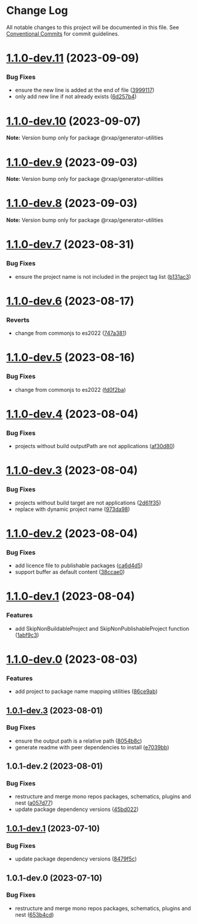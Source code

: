 # Change Log

All notable changes to this project will be documented in this file.
See [Conventional Commits](https://conventionalcommits.org) for commit guidelines.

# [1.1.0-dev.11](https://gitlab.com/rxap/packages/compare/@rxap/generator-utilities@1.1.0-dev.10...@rxap/generator-utilities@1.1.0-dev.11) (2023-09-09)

### Bug Fixes

- ensure the new line is added at the end of file ([3999117](https://gitlab.com/rxap/packages/commit/39991173ddbf1357739770477458b2e30cd59bc8))
- only add new line if not already exists ([6d257b4](https://gitlab.com/rxap/packages/commit/6d257b44786060f43b67172ff12e1e925dbf8aff))

# [1.1.0-dev.10](https://gitlab.com/rxap/packages/compare/@rxap/generator-utilities@1.1.0-dev.9...@rxap/generator-utilities@1.1.0-dev.10) (2023-09-07)

**Note:** Version bump only for package @rxap/generator-utilities

# [1.1.0-dev.9](https://gitlab.com/rxap/packages/compare/@rxap/generator-utilities@1.1.0-dev.8...@rxap/generator-utilities@1.1.0-dev.9) (2023-09-03)

**Note:** Version bump only for package @rxap/generator-utilities

# [1.1.0-dev.8](https://gitlab.com/rxap/packages/compare/@rxap/generator-utilities@1.1.0-dev.7...@rxap/generator-utilities@1.1.0-dev.8) (2023-09-03)

**Note:** Version bump only for package @rxap/generator-utilities

# [1.1.0-dev.7](https://gitlab.com/rxap/packages/compare/@rxap/generator-utilities@1.1.0-dev.6...@rxap/generator-utilities@1.1.0-dev.7) (2023-08-31)

### Bug Fixes

- ensure the project name is not included in the project tag list ([b131ac3](https://gitlab.com/rxap/packages/commit/b131ac3bd92b3b8799d62f15bbd30a1997d7c753))

# [1.1.0-dev.6](https://gitlab.com/rxap/packages/compare/@rxap/generator-utilities@1.1.0-dev.5...@rxap/generator-utilities@1.1.0-dev.6) (2023-08-17)

### Reverts

- change from commonjs to es2022 ([747a381](https://gitlab.com/rxap/packages/commit/747a381a090f0a276cf363da61bb19ed0c9cb5b7))

# [1.1.0-dev.5](https://gitlab.com/rxap/packages/compare/@rxap/generator-utilities@1.1.0-dev.4...@rxap/generator-utilities@1.1.0-dev.5) (2023-08-16)

### Bug Fixes

- change from commonjs to es2022 ([fd0f2ba](https://gitlab.com/rxap/packages/commit/fd0f2bae24eae7c854e96f630076cd5598c30be6))

# [1.1.0-dev.4](https://gitlab.com/rxap/packages/compare/@rxap/generator-utilities@1.1.0-dev.3...@rxap/generator-utilities@1.1.0-dev.4) (2023-08-04)

### Bug Fixes

- projects without build outputPath are not applications ([af30d80](https://gitlab.com/rxap/packages/commit/af30d8091ea677fb783134d740f29912a09edf85))

# [1.1.0-dev.3](https://gitlab.com/rxap/packages/compare/@rxap/generator-utilities@1.1.0-dev.2...@rxap/generator-utilities@1.1.0-dev.3) (2023-08-04)

### Bug Fixes

- projects without build target are not applications ([2d61f35](https://gitlab.com/rxap/packages/commit/2d61f359ab1bf0f2c9d64905baae24d263444552))
- replace with dynamic project name ([973da98](https://gitlab.com/rxap/packages/commit/973da9886416a6eabffd3d2c1abb3775fcbfd1a9))

# [1.1.0-dev.2](https://gitlab.com/rxap/packages/compare/@rxap/generator-utilities@1.1.0-dev.1...@rxap/generator-utilities@1.1.0-dev.2) (2023-08-04)

### Bug Fixes

- add licence file to publishable packages ([ca6d4d5](https://gitlab.com/rxap/packages/commit/ca6d4d509a743b89bad5ed7ae935d3007231705a))
- support buffer as default content ([38ccae0](https://gitlab.com/rxap/packages/commit/38ccae071f0c71aee698d5efba73333ed582381f))

# [1.1.0-dev.1](https://gitlab.com/rxap/packages/compare/@rxap/generator-utilities@1.1.0-dev.0...@rxap/generator-utilities@1.1.0-dev.1) (2023-08-04)

### Features

- add SkipNonBuildableProject and SkipNonPublishableProject function ([1abf9c3](https://gitlab.com/rxap/packages/commit/1abf9c38c3d90f14ed8f0b3f9d9ab7e0c4a6d7c1))

# [1.1.0-dev.0](https://gitlab.com/rxap/packages/compare/@rxap/generator-utilities@1.0.1-dev.3...@rxap/generator-utilities@1.1.0-dev.0) (2023-08-03)

### Features

- add project to package name mapping utilities ([86ce9ab](https://gitlab.com/rxap/packages/commit/86ce9abfff3cba758c1f12667002953e5f5f4464))

## [1.0.1-dev.3](https://gitlab.com/rxap/packages/compare/@rxap/generator-utilities@1.0.1-dev.2...@rxap/generator-utilities@1.0.1-dev.3) (2023-08-01)

### Bug Fixes

- ensure the output path is a relative path ([8054b8c](https://gitlab.com/rxap/packages/commit/8054b8c1c0ea46ebcf4a85c207643a2720caf254))
- generate readme with peer dependencies to install ([e7039bb](https://gitlab.com/rxap/packages/commit/e7039bb5e86ffeadfe7cc92d5fc71d32f8efb4fb))

## 1.0.1-dev.2 (2023-08-01)

### Bug Fixes

- restructure and merge mono repos packages, schematics, plugins and nest ([a057d77](https://gitlab.com/rxap/packages/commit/a057d77ca2acf9426a03a497da8532f8a2fe2c86))
- update package dependency versions ([45bd022](https://gitlab.com/rxap/packages/commit/45bd022d755c0c11f7d0bcc76d26b39928007941))

## [1.0.1-dev.1](https://gitlab.com/rxap/packages/compare/@rxap/generator-utilities@1.0.1-dev.0...@rxap/generator-utilities@1.0.1-dev.1) (2023-07-10)

### Bug Fixes

- update package dependency versions ([8479f5c](https://gitlab.com/rxap/packages/commit/8479f5c405a885cc0f300cec6156584e4c65d59c))

## 1.0.1-dev.0 (2023-07-10)

### Bug Fixes

- restructure and merge mono repos packages, schematics, plugins and nest ([653b4cd](https://gitlab.com/rxap/packages/commit/653b4cd39fc92d322df9b3959651fea0aa6079da))
